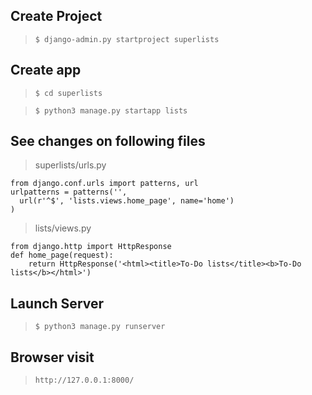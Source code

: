## Create Project

> `$ django-admin.py startproject superlists`

## Create app

> `$ cd superlists`

> `$ python3 manage.py startapp lists`

## See changes on following files

> superlists/urls.py

```
from django.conf.urls import patterns, url
urlpatterns = patterns('',
  url(r'^$', 'lists.views.home_page', name='home')
)
```

> lists/views.py

```
from django.http import HttpResponse
def home_page(request):
    return HttpResponse('<html><title>To-Do lists</title><b>To-Do lists</b></html>')
```

## Launch Server

> `$ python3 manage.py runserver`

## Browser visit

> `http://127.0.0.1:8000/`

